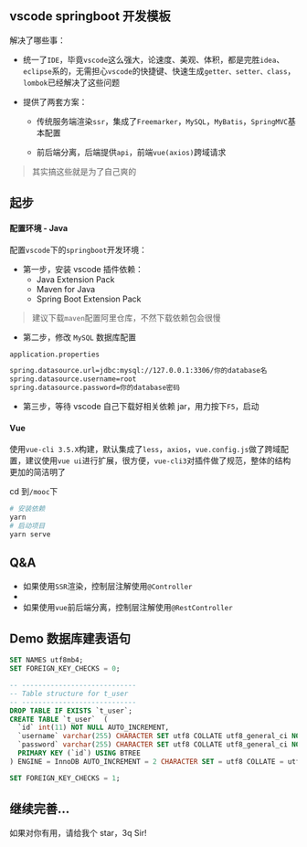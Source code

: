 ## vscode springboot 开发模板

解决了哪些事：

- 统一了`IDE`，毕竟`vscode`这么强大，论速度、美观、体积，都是完胜`idea`、`eclipse`系的，无需担心`vscode`的快捷键、快速生成`getter、setter、class`，`lombok`已经解决了这些问题

- 提供了两套方案：

  - 传统服务端渲染`ssr`，集成了`Freemarker`，`MySQL`，`MyBatis`，`SpringMVC`基本配置

  - 前后端分离，后端提供`api`，前端`vue(axios)`跨域请求

> 其实搞这些就是为了自己爽的

## 起步

#### 配置环境 - Java

配置`vscode`下的`springboot`开发环境：

- 第一步，安装 vscode 插件依赖：
  - Java Extension Pack
  - Maven for Java
  - Spring Boot Extension Pack

> 建议下载`maven`配置阿里仓库，不然下载依赖包会很慢

- 第二步，修改 `MySQL` 数据库配置

`application.properties`

```xml
spring.datasource.url=jdbc:mysql://127.0.0.1:3306/你的database名
spring.datasource.username=root
spring.datasource.password=你的database密码
```

- 第三步，等待 vscode 自己下载好相关依赖 jar，用力按下`F5`，启动

#### Vue

使用`vue-cli 3.5.X`构建，默认集成了`less`，`axios`，`vue.config.js`做了跨域配置，建议使用`vue ui`进行扩展，很方便，`vue-cli3`对插件做了规范，整体的结构更加的简洁明了

cd 到`/mooc`下

```bash
# 安装依赖
yarn
# 启动项目
yarn serve
```

## Q&A

- 如果使用`SSR`渲染，控制层注解使用`@Controller`
-
- 如果使用`vue`前后端分离，控制层注解使用`@RestController`

## Demo 数据库建表语句

```sql
SET NAMES utf8mb4;
SET FOREIGN_KEY_CHECKS = 0;

-- ----------------------------
-- Table structure for t_user
-- ----------------------------
DROP TABLE IF EXISTS `t_user`;
CREATE TABLE `t_user`  (
  `id` int(11) NOT NULL AUTO_INCREMENT,
  `username` varchar(255) CHARACTER SET utf8 COLLATE utf8_general_ci NOT NULL,
  `password` varchar(255) CHARACTER SET utf8 COLLATE utf8_general_ci NOT NULL,
  PRIMARY KEY (`id`) USING BTREE
) ENGINE = InnoDB AUTO_INCREMENT = 2 CHARACTER SET = utf8 COLLATE = utf8_general_ci ROW_FORMAT = Dynamic;

SET FOREIGN_KEY_CHECKS = 1;
```

## 继续完善...

如果对你有用，请给我个 star，3q Sir!
